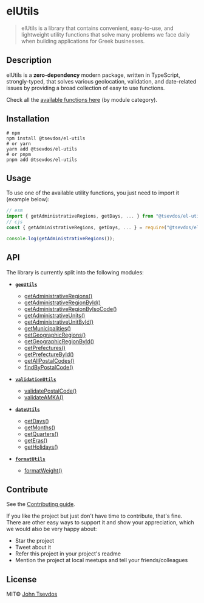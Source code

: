 # elUtils

> elUtils is a library that contains convenient, easy-to-use, and lightweight utility functions that solve many problems we face daily when building applications for Greek businesses.

## Description

elUtils is a **zero-dependency** modern package, written in TypeScript, strongly-typed, that solves various geolocation, validation, and date-related issues by providing a broad collection of easy to use functions.

Check all the [available functions here](#api) (by module category).

<!--
todo: runs on many JavaScript runtimes (such as node, deno and bun)
https://paka.dev/npm/@tsevdos/el-utils@0.2.0/api
-->

## Installation

```shell
# npm
npm install @tsevdos/el-utils
# or yarn
yarn add @tsevdos/el-utils
# or pnpm
pnpm add @tsevdos/el-utils
```

## Usage

To use one of the available utility functions, you just need to import it (example below):

```js
// esm
import { getAdministrativeRegions, getDays, ... } from "@tsevdos/el-utils";
// cjs
const { getAdministrativeRegions, getDays, ... } = require("@tsevdos/el-utils");

console.log(getAdministrativeRegions());
```

## API<a id='api'></a>

The library is currently split into the following modules:

- [**`geoUtils`**](https://github.com/tsevdos/elUtils/blob/main/docs/geoUtils.md)

  - [getAdministrativeRegions()](https://github.com/tsevdos/elUtils/blob/main/docs/geoUtils.md#getAdministrativeRegions)
  - [getAdministrativeRegionById()](https://github.com/tsevdos/elUtils/blob/main/docs/geoUtils.md#getAdministrativeRegionById)
  - [getAdministrativeRegionByIsoCode()](https://github.com/tsevdos/elUtils/blob/main/docs/geoUtils.md#getAdministrativeRegionByIsoCode)
  - [getAdministrativeUnits()](https://github.com/tsevdos/elUtils/blob/main/docs/geoUtils.md#getAdministrativeUnits)
  - [getAdministrativeUnitById()](https://github.com/tsevdos/elUtils/blob/main/docs/geoUtils.md#getAdministrativeUnitById)
  - [getMunicipalities()](https://github.com/tsevdos/elUtils/blob/main/docs/geoUtils.md#getMunicipalities)
  - [getGeographicRegions()](https://github.com/tsevdos/elUtils/blob/main/docs/geoUtils.md#getGeographicRegions)
  - [getGeographicRegionById()](https://github.com/tsevdos/elUtils/blob/main/docs/geoUtils.md#getGeographicRegionById)
  - [getPrefectures()](https://github.com/tsevdos/elUtils/blob/main/docs/geoUtils.md#getPrefectures)
  - [getPrefectureById()](https://github.com/tsevdos/elUtils/blob/main/docs/geoUtils.md#getPrefectureById)
  - [getAllPostalCodes()](https://github.com/tsevdos/elUtils/blob/main/docs/geoUtils.md#getAllPostalCodes)
  - [findByPostalCode()](https://github.com/tsevdos/elUtils/blob/main/docs/geoUtils.md#findByPostalCode)

- [**`validationUtils`**](https://github.com/tsevdos/elUtils/blob/main/docs/validationUtils.md)

  - [validatePostalCode()](https://github.com/tsevdos/elUtils/blob/main/docs/validationUtils.md#validatePostalCode)
  - [validateAMKA()](https://github.com/tsevdos/elUtils/blob/main/docs/validationUtils.md#validateAMKA)

- [**`dateUtils`**](https://github.com/tsevdos/elUtils/blob/main/docs/dateUtils.md)

  - [getDays()](https://github.com/tsevdos/elUtils/blob/main/docs/dateUtils.md#getDays)
  - [getMonths()](https://github.com/tsevdos/elUtils/blob/main/docs/dateUtils.md#getMonths)
  - [getQuarters()](https://github.com/tsevdos/elUtils/blob/main/docs/dateUtils.md#getQuarters)
  - [getEras()](https://github.com/tsevdos/elUtils/blob/main/docs/dateUtils.md#getEras)
  - [getHolidays()](https://github.com/tsevdos/elUtils/blob/main/docs/dateUtils.md#getHolidays)

- [**`formatUtils`**](https://github.com/tsevdos/elUtils/blob/main/docs/formatUtils.md)

  - [formatWeight()](https://github.com/tsevdos/elUtils/blob/main/docs/formatUtils.md#formatWeight)

## Contribute

See the [Contributing guide](https://github.com/tsevdos/elUtils/blob/main/CONTRIBUTING.md).

If you like the project but just don't have time to contribute, that's fine. There are other easy ways to support it and show your appreciation, which we would also be very happy about:

- Star the project
- Tweet about it
- Refer this project in your project's readme
- Mention the project at local meetups and tell your friends/colleagues

## License

MIT© [John Tsevdos](http://tsevdos.me)

